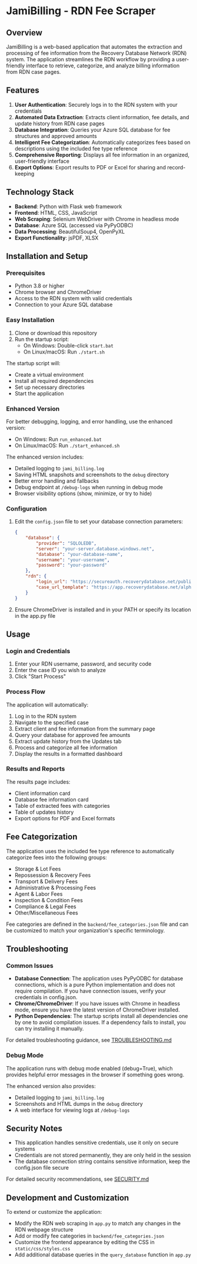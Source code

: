 # JamiBilling - RDN Fee Scraper

## Overview
JamiBilling is a web-based application that automates the extraction and processing of fee information from the Recovery Database Network (RDN) system. The application streamlines the RDN workflow by providing a user-friendly interface to retrieve, categorize, and analyze billing information from RDN case pages.

## Features
1. **User Authentication**: Securely logs in to the RDN system with your credentials
2. **Automated Data Extraction**: Extracts client information, fee details, and update history from RDN case pages
3. **Database Integration**: Queries your Azure SQL database for fee structures and approved amounts
4. **Intelligent Fee Categorization**: Automatically categorizes fees based on descriptions using the included fee type reference
5. **Comprehensive Reporting**: Displays all fee information in an organized, user-friendly interface
6. **Export Options**: Export results to PDF or Excel for sharing and record-keeping

## Technology Stack
- **Backend**: Python with Flask web framework
- **Frontend**: HTML, CSS, JavaScript
- **Web Scraping**: Selenium WebDriver with Chrome in headless mode
- **Database**: Azure SQL (accessed via PyPyODBC)
- **Data Processing**: BeautifulSoup4, OpenPyXL
- **Export Functionality**: jsPDF, XLSX

## Installation and Setup

### Prerequisites
- Python 3.8 or higher
- Chrome browser and ChromeDriver
- Access to the RDN system with valid credentials
- Connection to your Azure SQL database

### Easy Installation
1. Clone or download this repository
2. Run the startup script:
   - On Windows: Double-click `start.bat`
   - On Linux/macOS: Run `./start.sh`

The startup script will:
- Create a virtual environment
- Install all required dependencies
- Set up necessary directories
- Start the application

### Enhanced Version
For better debugging, logging, and error handling, use the enhanced version:
- On Windows: Run `run_enhanced.bat`
- On Linux/macOS: Run `./start_enhanced.sh`

The enhanced version includes:
- Detailed logging to `jami_billing.log`
- Saving HTML snapshots and screenshots to the `debug` directory
- Better error handling and fallbacks
- Debug endpoint at `/debug-logs` when running in debug mode
- Browser visibility options (show, minimize, or try to hide)

### Configuration
1. Edit the `config.json` file to set your database connection parameters:
   ```json
   {
       "database": {
           "provider": "SQLOLEDB",
           "server": "your-server.database.windows.net",
           "database": "your-database-name",
           "username": "your-username",
           "password": "your-password"
       },
       "rdn": {
           "login_url": "https://secureauth.recoverydatabase.net/public/login",
           "case_url_template": "https://app.recoverydatabase.net/alpha_rdn/module/default/case2/?case_id={case_id}"
       }
   }
   ```

2. Ensure ChromeDriver is installed and in your PATH or specify its location in the app.py file

## Usage

### Login and Credentials
1. Enter your RDN username, password, and security code
2. Enter the case ID you wish to analyze
3. Click "Start Process"

### Process Flow
The application will automatically:
1. Log in to the RDN system
2. Navigate to the specified case
3. Extract client and fee information from the summary page
4. Query your database for approved fee amounts
5. Extract update history from the Updates tab
6. Process and categorize all fee information
7. Display the results in a formatted dashboard

### Results and Reports
The results page includes:
- Client information card
- Database fee information card
- Table of extracted fees with categories
- Table of updates history
- Export options for PDF and Excel formats

## Fee Categorization
The application uses the included fee type reference to automatically categorize fees into the following groups:
- Storage & Lot Fees
- Repossession & Recovery Fees
- Transport & Delivery Fees
- Administrative & Processing Fees
- Agent & Labor Fees
- Inspection & Condition Fees
- Compliance & Legal Fees
- Other/Miscellaneous Fees

Fee categories are defined in the `backend/fee_categories.json` file and can be customized to match your organization's specific terminology.

## Troubleshooting

### Common Issues
- **Database Connection**: The application uses PyPyODBC for database connections, which is a pure Python implementation and does not require compilation. If you have connection issues, verify your credentials in config.json.
- **Chrome/ChromeDriver**: If you have issues with Chrome in headless mode, ensure you have the latest version of ChromeDriver installed.
- **Python Dependencies**: The startup scripts install all dependencies one by one to avoid compilation issues. If a dependency fails to install, you can try installing it manually.

For detailed troubleshooting guidance, see [TROUBLESHOOTING.md](TROUBLESHOOTING.md)

### Debug Mode
The application runs with debug mode enabled (debug=True), which provides helpful error messages in the browser if something goes wrong.

The enhanced version also provides:
- Detailed logging to `jami_billing.log`
- Screenshots and HTML dumps in the `debug` directory 
- A web interface for viewing logs at `/debug-logs`

## Security Notes
- This application handles sensitive credentials, use it only on secure systems
- Credentials are not stored permanently, they are only held in the session
- The database connection string contains sensitive information, keep the config.json file secure

For detailed security recommendations, see [SECURITY.md](SECURITY.md)

## Development and Customization
To extend or customize the application:
- Modify the RDN web scraping in `app.py` to match any changes in the RDN webpage structure
- Add or modify fee categories in `backend/fee_categories.json`
- Customize the frontend appearance by editing the CSS in `static/css/styles.css`
- Add additional database queries in the `query_database` function in `app.py`
